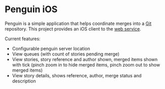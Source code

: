 Penguin iOS
===========

Penguin is a simple application that helps coordinate merges into a [Git](http://git-scm.com/) repository.  This project
provides an iOS client to the [web service](https://github.com/markhobson/penguin).

Current features:

- Configurable penguin server location
- View queues (with count of stories pending merge)
- View stories, story reference and author shown, merged items shown with tick  (pinch zoom in to hide merged items, pinch zoom out to show merged items) 
- View story details, shows reference, author, merge status and description
